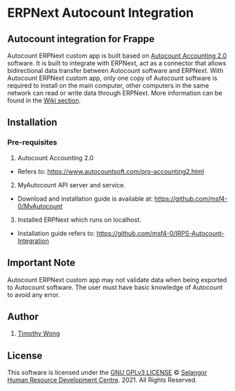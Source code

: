# ERPNext Autocount Integration


## Autocount integration for Frappe
Autocount ERPNext custom app is built based on [Autocount Accounting 2.0](https://www.autocountsoft.com/pro-accounting2.html) software. It is built to integrate with ERPNext, act as a connector that allows bidirectional data transfer between Autocount software and ERPNext. With Autocount ERPNext custom app, only one copy of Autocount software is required to install on the main computer, other computers in the same network can read or write data through ERPNext. More information can be found in the [Wiki section](https://github.com/msf4-0/ERPNext-Autocount-Integration/wiki).

## Installation

### Pre-requisites
1. Autocount Accounting 2.0

- Refers to: https://www.autocountsoft.com/pro-accounting2.html

2. MyAutocount API server and service.

- Download and installation guide is available at: https://github.com/msf4-0/MyAutocount

3. Installed ERPNext which runs on localhost. 

- Installation guide refers to: https://github.com/msf4-0/IRPS-Autocount-Integration


## Important Note
Autocount ERPNext custom app may not validate data when being exported to Autocount software. The user must have basic knowledge of Autocount to avoid any error. 

## Author
1. [Timothy Wong](https://github.com/Tim1702)

## License
This software is licensed under the [GNU GPLv3 LICENSE](/LICENSE) © [Selangor Human Resource Development Centre](http://www.shrdc.org.my/). 2021.  All Rights Reserved.
